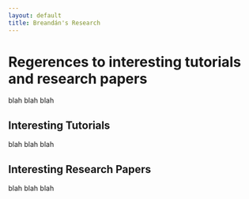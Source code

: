 ```yaml
---
layout: default
title: Breandán's Research
---
```


# Regerences to interesting tutorials and research papers

blah blah blah

## Interesting Tutorials

blah blah blah

## Interesting Research Papers

blah blah blah